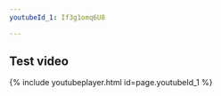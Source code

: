 ```yaml
---
youtubeId_1: If3g1omq6U8

---
```


<h2> Test video </h2>

{% include youtubeplayer.html id=page.youtubeId_1 %}
